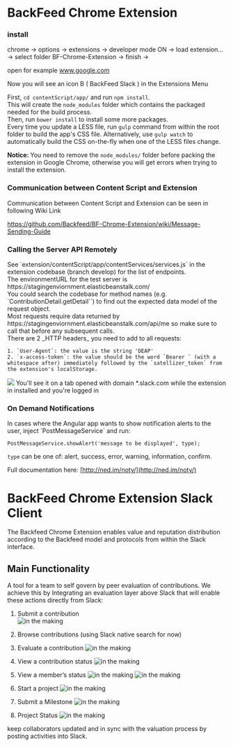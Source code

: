 <h1>BackFeed Chrome Extension</h1>

<h3>install</h3>

chrome -> options -> extensions -> developer mode ON -> load extension... -> select folder BF-Chrome-Extension -> finish -> 

open for example www.google.com 

Now you will see an icon B ( BackFeed Slack ) in the Extensions Menu

First, `cd contentScript/app/` and run `npm install`.<br>
This will create the `node_modules` folder which contains the packaged needed for the build process.<br>
Then, run `bower install` to install some more packages.<br>
Every time you update a LESS file, run `gulp` command from within the root folder to build the app's CSS file. Alternatively, use `gulp watch` to automatically build the CSS on-the-fly when one of the LESS files change.<br>

<b>Notice: </b> You need to remove the `node_modules/` folder before packing the extension in Google Chrome, otherwise you will get errors when trying to install the extension.

<h3>Communication between Content Script and Extension</h3>

Communication between Content Script and Extension can be seen in following Wiki Link

https://github.com/Backfeed/BF-Chrome-Extension/wiki/Message-Sending-Guide

<h3>Calling the Server API Remotely</h3>
See `extension/contentScript/app/contentServices/services.js` in the extension codebase (branch develop) for the list of endpoints.<br>
The environmentURL for the test server is https://stagingenviornment.elasticbeanstalk.com/<br>
You could search the codebase for method names (e.g. `ContributionDetail.getDetail``) to find out the expected data model of the request object.<br>
Most requests require data returned by https://stagingenviornment.elasticbeanstalk.com/api/me so make sure to call that before any subsequent calls.<br>
There are 2 _HTTP headers_ you need to add to all requests:

    1. `User-Agent`: the value is the string 'DEAP'
    2. `x-access-token`: the value should be the word `Bearer ` (with a whitespace after) immediately followed by the `satellizer_token` from the extension's localStorage.

![](http://backfeed.cc/wp-content/uploads/misc/where_to_find_satellizer_token.jpg)
You'll see it on a tab opened with domain *.slack.com while the extension in installed and you're logged in

<h3>On Demand Notifications</h3>
In cases where the Angular app wants to show notification alerts to the user, inject `PostMessageService` and run:

```
PostMessageService.showAlert('message to be displayed', type);
```

`type` can be one of: alert, success, error, warning, information, confirm.

Full documentation here: [http://ned.im/noty/](http://ned.im/noty/)

# BackFeed Chrome Extension Slack Client

The Backfeed Chrome Extension enables value and reputation distribution according to the Backfeed model and protocols from within the Slack interface. 

## Main Functionality
A tool for a team to self govern by peer evaluation of contributions.
We achieve this by Integrating an evaluation layer above Slack that will enable these actions directly from Slack:

1. Submit a contribution  
![in the making](assets/screens/new-contribution.png)
  
2. Browse contributions (using Slack native search for now)

3. Evaluate a contribution
![in the making](assets/screens/new-evaluation.png)
  
4. View a contribution status
![in the making](assets/screens/contribution-status.png)

5. View a member’s status
![in the making](assets/screens/user-member-status-pre-selection.png)
![in the making](assets/screens/user-member-status-selected.png)

6. Start a project
![in the making](assets/screens/new-project.png)

7. Submit a Milestone
![in the making](assets/screens/new-milestone.png)

8. Project Status
![in the making](assets/screens/project-status.png)

keep collaborators updated and in sync with the valuation process by posting activities into Slack.
